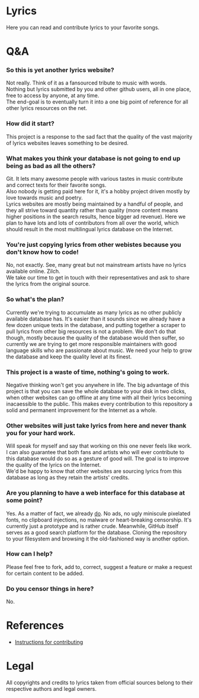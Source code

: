 # Lyrics
Here you can read and contribute lyrics to your favorite songs.

# Q&A
### So this is yet another lyrics website?
Not really. Think of it as a fansourced tribute to music with words.  
Nothing but lyrics submitted by you and other github users, all in one place, free to access by anyone, at any time.  
The end-goal is to eventually turn it into a one big point of reference for all other lyrics resources on the net.
### How did it start?
This project is a response to the sad fact that the quality of the vast majority of lyrics websites leaves something to be desired.
### What makes you think your database is not going to end up being as bad as all the others?
Git. It lets many awesome people with various tastes in music contribute and correct texts for their favorite songs.  
Also nobody is getting paid here for it, it's a hobby project driven mostly by love towards music and poetry.  
Lyrics websites are mostly being maintained by a handful of people, and they all strive toward quantity rather than quality (more content means higher positions in the search results, hence bigger ad revenue). Here we plan to have lots and lots of contributors from all over the world, which should result in the most multilingual lyrics database on the Internet.
### You're just copying lyrics from other webistes because you don't know how to code!
No, not exactly. See, many great but not mainstream artists have no lyrics available online. Zilch.  
We take our time to get in touch with their representatives and ask to share the lyrics from the original source.
### So what's the plan?
Currently we're trying to accumulate as many lyrics as no other publicly available database has. It's easier than it sounds since we already have a few dozen unique texts in the database, and putting together a scraper to pull lyrics from other big resources is not a problem. We don't do that though, mostly because the quality of the database would then suffer, so currently we are trying to get more responsible maintainers with good language skills who are passionate about music. We need your help to grow the database and keep the quality level at its finest.
### This project is a waste of time, nothing's going to work.
Negative thinking won't get you anywhere in life. The big advantage of this project is that you can save the whole database to your disk in two clicks, when other websites can go offline at any time with all their lyrics becoming inacaessible to the public. This makes every contribution to this repository a solid and permanent improvement for the Internet as a whole.
### Other websites will just take lyrics from here and never thank you for your hard work.
Will speak for myself and say that working on this one never feels like work. I can also guarantee that both fans and artists who will ever contribute to this database would do so as a gesture of good will. The goal is to improve the quality of the lyrics on the Internet.  
We'd be happy to know that other websites are sourcing lyrics from this database as long as they retain the artists' credits.
### Are you planning to have a web interface for this database at some point?
Yes. As a matter of fact, we already [do](https://lyrics.github.io). No ads, no ugly miniscule pixelated fonts,
no clipboard injections, no malware or heart-breaking censorship. It's currently just a prototype and is rather crude. Meanwhile, GitHub itself serves as a good search platform for the database. Cloning the repository to your filesystem and browsing it the old-fashioned way is another option.
### How can I help?
Please feel free to fork, add to, correct, suggest a feature or make a request for certain content to be added.
### Do you censor things in here?
No.

# References
 * [Instructions for contributing](https://github.com/Lyrics/lyrics/wiki/Contributing)


# Legal
All copyrights and credits to lyrics taken from official sources belong to their
respective authors and legal owners.
